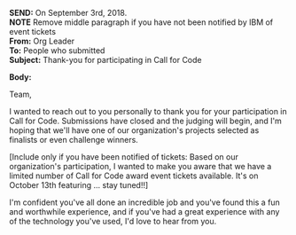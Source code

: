 **SEND:** On September 3rd, 2018.  
**NOTE** Remove middle paragraph if you have not been notified by IBM of event tickets  
**From:** Org Leader  
**To:** People who submitted  
**Subject:** Thank-you for participating in Call for Code  

**Body:**

Team,

I wanted to reach out to you personally to thank you for your participation in Call for Code. Submissions have closed and the judging will begin, and I'm hoping that we'll have one of our organization's projects selected as finalists or even challenge winners.

[Include only if you have been notified of tickets: Based on our organization's participation, I wanted to make you aware that we have a limited number of Call for Code award event tickets available. It's on October 13th featuring ... stay tuned!!]

I'm confident you've all done an incredible job and you've found this a fun and worthwhile experience, and if you've had a great experience with any of the technology you've used, I'd love to hear from you.
